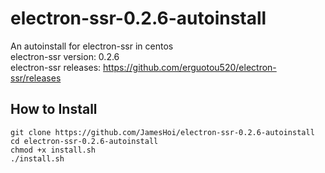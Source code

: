 # electron-ssr-0.2.6-autoinstall
An autoinstall for electron-ssr in centos  
electron-ssr version: 0.2.6  
electron-ssr releases: https://github.com/erguotou520/electron-ssr/releases

How to Install
-----------
`git clone https://github.com/JamesHoi/electron-ssr-0.2.6-autoinstall`  
`cd electron-ssr-0.2.6-autoinstall`  
`chmod +x install.sh`  
`./install.sh`  
